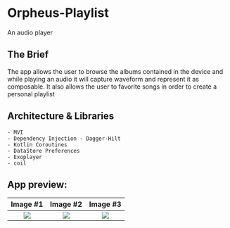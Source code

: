# Orpheus-Playlist
An audio player

## The Brief

The app allows the user to browse the albums contained in the device and while playing an audio it will capture waveform and represent it as composable.
It also allows the user to favorite songs in order to create a personal playlist

## Architecture & Libraries
    - MVI
    - Dependency Injection - Dagger-Hilt
    - Kotlin Coroutines
    - DataStore Preferences
    - Exoplayer
    - coil

## App preview:




Image #1            |  Image #2             |  Image #3           
:-------------------------:|:----------------------------:|:----------------------------:
<img src="images/Demeter_Recipes_1.jpg">    |  <img src="images/Demeter_Recipes_2.jpg">     |  <img src="images/Demeter_Recipes_3.jpg"> 
